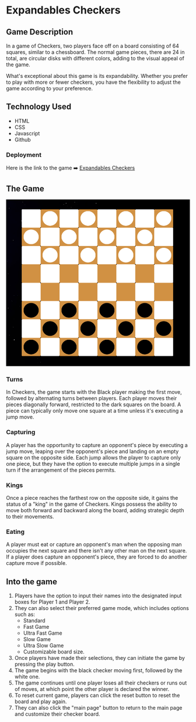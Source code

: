 # Expandables Checkers

## Game Description

In a game of Checkers, two players face off on a board consisting of 64 squares, similar to a chessboard. The normal game pieces, there are 24 in total, are circular disks with different colors, adding to the visual appeal of the game.

What's exceptional about this game is its expandability. Whether you prefer to play with more or fewer checkers, you have the flexibility to adjust the game according to your preference.

## Technology Used

- HTML
- CSS
- Javascript
- Github

### Deployment

Here is the link to the game  ➡️  [Expandables Checkers](https://game-checkers.vercel.app/)

## The Game

![Game](game.png)

### Turns

In Checkers, the game starts with the Black player making the first move, followed by alternating turns between players. Each player moves their pieces diagonally forward, restricted to the dark squares on the board. A piece can typically only move one square at a time unless it's executing a jump move.

### Capturing

A player has the opportunity to capture an opponent's piece by executing a jump move, leaping over the opponent's piece and landing on an empty square on the opposite side. Each jump allows the player to capture only one piece, but they have the option to execute multiple jumps in a single turn if the arrangement of the pieces permits.

### Kings

Once a piece reaches the farthest row on the opposite side, it gains the status of a "king" in the game of Checkers. Kings possess the ability to move both forward and backward along the board, adding strategic depth to their movements.

### Eating

A player must eat or capture an opponent's man when the opposing man occupies the next square and there isn't any other man on the next square. If a player does capture an opponent's piece, they are forced to do another capture move if possible.

## Into the game

1. Players have the option to input their names into the designated input boxes for Player 1 and Player 2.
2. They can also select their preferred game mode, which includes options such as:
    - Standard
    - Fast Game
    - Ultra Fast Game
    - Slow Game
    - Ultra Slow Game
    - Customizable board size.
3. Once players have made their selections, they can initiate the game by pressing the play button.
4. The game begins with the black checker moving first, followed by the white one.
5. The game continues until one player loses all their checkers or runs out of moves, at which point the other player is declared the winner.
6. To reset current game, players can click the reset button to reset the board and play again.
7. They can also click the "main page" button to return to the main page and customize their checker board.
